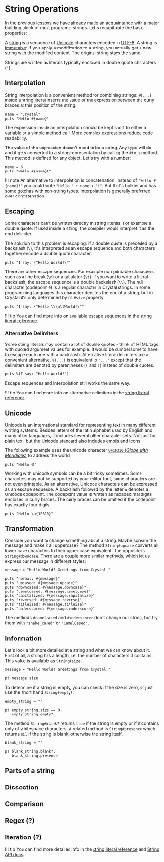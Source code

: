 # String Operations

In the previous lessons we have already made an acquaintance with a major building block
of most programs: strings. Let's recapitulate the basic properties:

A [string](https://en.wikipedia.org/wiki/String_(computer_science)) is a sequence of [Unicode](https://en.wikipedia.org/wiki/Unicode) characters encoded in [UTF-8](https://en.wikipedia.org/wiki/UTF-8).
A string is [immutable](https://en.wikipedia.org/wiki/Immutable_object):
If you apply a modification to a string, you actually get a new string with the
modified content. The original string stays the same.

Strings are written as literals typically enclosed in double quote characters (`"`).

## Interpolation

String interpolation is a convenient method for combining strings: `#{...}` inside a string literal inserts the value of the expression between the curly braces at this position of the string.

```{.crystal .crystal-play}
name = "Crystal"
puts "Hello #{name}"
```

The expression inside an interpolation should be kept short to either a variable or a simple method call. More complex expressions reduce code readability.

The value of the expression doesn't need to be a string. Any type will do and it gets converted to a string representation by calling the `#to_s` method. This method is defined for any object. Let's try with a number:

```{.crystal .crystal-play}
name = 6
puts "Hello #{name}!"
```

!!! note
    An alternative to interpolation is concatenation. Instead of `"Hello #{name}!"` you could write `"Hello " + name + "!"`. But that's bulkier and has some gotchas with non-string types. Interpolation is generally preferred over concatenation.

## Escaping

Some characters can't be written directly in string literals. For example a double quote: If used inside a string, the compiler would interpret it as the end delimiter.

The solution to this problem is escaping: If a double quote is preceded by a backslash (`\`), it's interpreted as an escape sequence and both characters together encode a double quote character.

```{.crystal .crystal-play}
puts "I say: \"Hello World!\""
```

There are other escape sequences: For example non printable characters such as a line break (`\n`) or a tabulator (`\t`). If you want to write a literal backslash, the escape sequence is a double backslash (`\\`). The null character (codepoint `0`) is a regular character in Crystal strings. In some programming languages this character denotes the end of a string, but in Crystal it's only determined by its `#size` property.

```{.crystal .crystal-play}
puts "I say: \"Hello \\\n\tWorld!\""
```

!!! tip
    You can find more info on available escape sequences in the [string literal reference](../../syntax_and_semantics/literals/string.md#escaping).

### Alternative Delimiters

Some string literals may contain a lot of double quotes – think of HTML tags with quoted argument values for example. It would be cumbersome to have to escape each one with a backslash. Alternative literal delimiters are a convenient alternative. `%(...)` is equivalent to `"..."` except that the delimiters are denoted by parentheses (`(` and `)`) instead of double quotes.

```{.crystal .crystal-play}
puts %(I say: "Hello World!")
```

Escape sequences and interpolation still works the same way.

!!! tip
    You can find more info on alternative delimiters in the [string literal reference](../../syntax_and_semantics/literals/string.md#percent-string-literals).

## Unicode

Unicode is an international standard for representing text in many different writing systems. Besides letters of the latin alphabet used by English and many other languages, it includes several other character sets. Not just for plain text, but the Unicode standard also includes emojis and icons.

The following example uses the unicode character [`U+1F310` (*Globe with Meridians*)](https://codepoints.net/U+1F310) to address the world:

```{.crystal .crystal-play}
puts "Hello 🌐"
```

Working with unicode symbols can be a bit tricky sometimes. Some characters may not be supported by your editor font, some characters are not even printable. As an alternative, Unicode characters can be expressed as an escape sequence. A backslash followed by the letter `u` denotes a Unicode codepoint. The codepoint value is written as hexadecimal digits enclosed in curly braces. The curly braces can be omitted if the codepoint has exactly four digits.

```{.crystal .crystal-play}
puts "Hello \u{1F310}"
```

## Transformation

Consider you want to change something about a string. Maybe scream the message and make it all uppercase?
The method `String#upcase` converts all lower case characters to their upper case equivalent.
The opposite is `String#downcase`. There are a couple more similar methods, which let us express our message in different
styles:

```{.crystal .crystal-play}
message = "Hello World! Greetings from Crystal."

puts "normal: #{message}"
puts "upcased: #{message.upcase}"
puts "downcased: #{message.downcase}"
puts "camelcased: #{message.camelcase}"
puts "capitalized: #{message.capitalize}"
puts "reversed: #{message.reverse}"
puts "titleized: #{message.titleize}"
puts "underscored: #{message.underscore}"
```

The methods `#camelcased` and `#underscored` don't change our string, but try them with `"snake_cased"` or `"CamelCased"`.

## Information

Let's look a bit more detailed at a string and what we can know about it. First of all, a string
has a length, i.e. the number of characters it contains. This value is available as `String#size`.


```{.crystal .crystal-play}
message = "Hello World! Greetings from Crystal."

p! message.size
```

To determine if a string is empty, you can check if the size is zero, or just use the short hand `String#empty?`:

```{.crystal .crystal-play}
empty_string = ""

p! empty_string.size == 0,
   empty_string.empty?
```

The method `String#blank?` returns `true` if the string is empty or if it contains only of whitespace characters. A related method is `String#presence` which returns `nil` if the string is blank, otherwise the string itself.

```{.crystal .crystal-play}
blank_string = ""

p! blank_string.blank?,
   blank_string.presence
```

## Parts of a string



## Dissection

## Comparison

## Regex (?)

## Iteration (?)

!!! tip
    You can find more detailed info in the [string literal reference](../../syntax_and_semantics/literals/string.md) and [String API docs](https://crystal-lang.org/api/latest/String.html).
